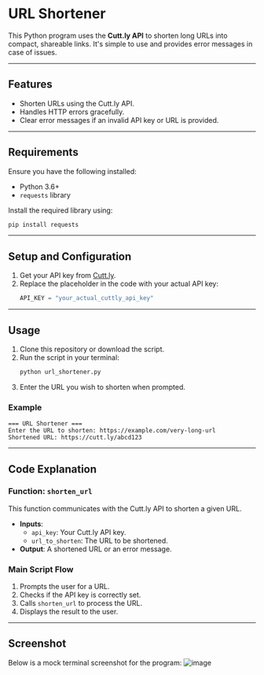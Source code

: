 # URL Shortener

This Python program uses the **Cutt.ly API** to shorten long URLs into compact, shareable links. It's simple to use and provides error messages in case of issues.

---

## Features
- Shorten URLs using the Cutt.ly API.
- Handles HTTP errors gracefully.
- Clear error messages if an invalid API key or URL is provided.

---

## Requirements
Ensure you have the following installed:
- Python 3.6+
- `requests` library

Install the required library using:
```bash
pip install requests
```

---

## Setup and Configuration
1. Get your API key from [Cutt.ly](https://cutt.ly/).
2. Replace the placeholder in the code with your actual API key:
   ```python
   API_KEY = "your_actual_cuttly_api_key"
   ```

---

## Usage
1. Clone this repository or download the script.
2. Run the script in your terminal:
   ```bash
   python url_shortener.py
   ```
3. Enter the URL you wish to shorten when prompted.

### Example
```plaintext
=== URL Shortener ===
Enter the URL to shorten: https://example.com/very-long-url
Shortened URL: https://cutt.ly/abcd123
```

---

## Code Explanation

### Function: `shorten_url`
This function communicates with the Cutt.ly API to shorten a given URL.
- **Inputs**:
  - `api_key`: Your Cutt.ly API key.
  - `url_to_shorten`: The URL to be shortened.
- **Output**: A shortened URL or an error message.

### Main Script Flow
1. Prompts the user for a URL.
2. Checks if the API key is correctly set.
3. Calls `shorten_url` to process the URL.
4. Displays the result to the user.

---

## Screenshot
Below is a mock terminal screenshot for the program:
![image](https://github.com/user-attachments/assets/775baea6-70ec-4794-b312-a4219912d48f)
